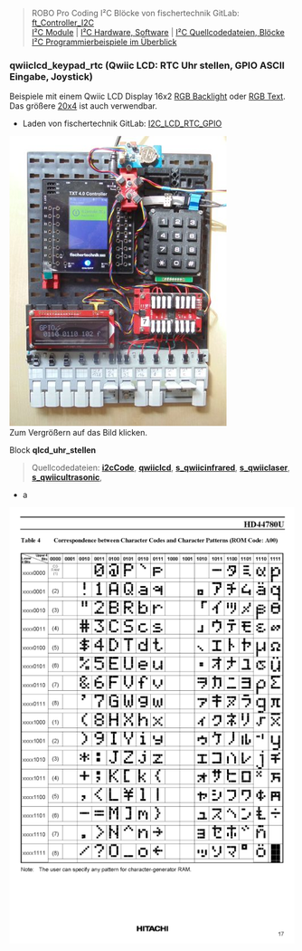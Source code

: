 
> ROBO Pro Coding I²C Blöcke von fischertechnik GitLab: [ft_Controller_I2C](https://git.fischertechnik-cloud.com/i2c/ft_Controller_I2C)\
> [I²C Module](https://elssner.github.io/ft-Controller-I2C/#tabelle-1) |
[I²C Hardware, Software](https://elssner.github.io/ft-Controller-I2C/#ic) |
[I²C Quellcodedateien, Blöcke](https://elssner.github.io/ft-Controller-I2C/#beschreibung-der-quellcodedateien-alphabetisch-geordnet)\
[I²C Programmierbeispiele im Überblick](../examples)


### qwiiclcd_keypad_rtc (Qwiic LCD: RTC Uhr stellen, GPIO ASCII Eingabe, Joystick)

Beispiele mit einem Qwiic LCD Display 16x2 [RGB Backlight](https://www.sparkfun.com/products/16396) oder [RGB Text](https://www.sparkfun.com/products/16397). Das größere [20x4](https://www.sparkfun.com/products/16398) ist auch verwendbar.
* Laden von fischertechnik GitLab: [I2C_LCD_RTC_GPIO](https://git.fischertechnik-cloud.com/i2c/I2C_LCD_RTC_GPIO)

[![](DSC00496_384.JPG)](DSC00496.JPG)\
Zum Vergrößern auf das Bild klicken.

Block **qlcd_uhr_stellen**
> Quellcodedateien: **[i2cCode](../#i2ccodepy)**, **[qwiiclcd](../#qwiiclcdpy)**, **[s_qwiicinfrared](../#s_qwiicinfraredpy)**, **[s_qwiiclaser](../#s_qwiiclaserpy)**, **[s_qwiicultrasonic](../#s_qwiicultrasonicpy)**, 
* a


![](zeichensatz_512.png)
